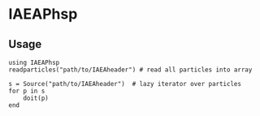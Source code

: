 # IAEAPhsp

## Usage
```
using IAEAPhsp
readparticles("path/to/IAEAheader") # read all particles into array
```

```
s = Source("path/to/IAEAheader")  # lazy iterator over particles
for p in s
    doit(p)
end
```
